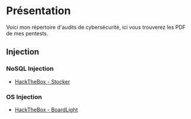 # Présentation

Voici mon répertoire d'audits de cybersécurité, ici vous trouverez les PDF de mes pentests.

## Injection 
### NoSQL Injection
* [HackTheBox - Stocker](https://github.com/exploitQ/audits/blob/main/HackTheBox/Stocker%20-%20HackTheBox.pdf)
### OS Injection
* [HackTheBox - BoardLight](https://github.com/exploitQ/audits/blob/main/HackTheBox/BoardLight%20-%20HackTheBox.pdf)
